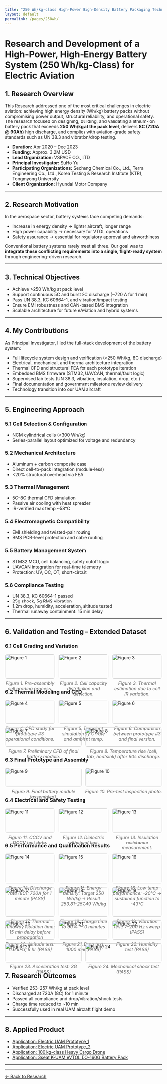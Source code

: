 ```yaml
---
title: "250 Wh/kg-class High-Power High-Density Battery Packaging Technology Development"
layout: default
permalink: /pages/250wh/
---
```


<h1> Research and Development of a High-Power, High-Energy Battery System (250 Wh/kg-Class) for Electric Aviation </h1>


## 1. Research Overview

This Research addressed one of the most critical challenges in electric aviation: achieving high energy density (Wh/kg) battery packs without compromising power output, structural reliability, and operational safety. The research focused on designing, building, and validating a lithium-ion battery pack that exceeds **250 Wh/kg at the pack level**, delivers **8C (720A @ 90Ah)** high discharge, and complies with aviation-grade safety standards such as UN 38.3 and vibration/drop testing.

- **Duration:** Apr 2020 – Dec 2023  
- **Funding:** Approx. 3.2M USD  
- **Lead Organization:** VSPACE CO., LTD  
- **Principal Investigator:** SuHo Yu  
- **Participating Organizations:** Sechang Chemical Co., Ltd., Terra Engineering Co., Ltd., Korea Testing & Research Institute (KTR), Tongmyong University  
- **Client Organization:** Hyundai Motor Company  

---

## 2. Research Motivation

In the aerospace sector, battery systems face competing demands:

- Increase in energy density → lighter aircraft, longer range  
- High power capability → necessary for VTOL operations  
- Safety assurance → essential for regulatory approval and airworthiness  

Conventional battery systems rarely meet all three. Our goal was to **integrate these conflicting requirements into a single, flight-ready system** through engineering-driven research.

---

## 3. Technical Objectives

-  Achieve >250 Wh/kg at pack level  
-  Support continuous 5C and burst 8C discharge (~720 A for 1 min)  
-  Pass UN 38.3, KC 60664-1, and vibration/impact testing  
-  Ensure EMI robustness and CAN-based BMS integration  
-  Scalable architecture for future eAviation and hybrid systems  

---

## 4. My Contributions

As Principal Investigator, I led the full-stack development of the battery system:

- Full lifecycle system design and verification (>250 Wh/kg, 8C discharge)  
- Electrical, mechanical, and thermal architecture integration  
- Thermal CFD and structural FEA for each prototype iteration  
- Embedded BMS firmware (STM32, UAVCAN, thermal/fault logic)  
- Supervised lab tests (UN 38.3, vibration, insulation, drop, etc.)  
- Final documentation and government milestone review delivery  
- Technology transition into our UAM aircraft

---

## 5. Engineering Approach

### 5.1 Cell Selection & Configuration  
- NCM cylindrical cells (>300 Wh/kg)  
- Series-parallel layout optimized for voltage and redundancy  

### 5.2 Mechanical Architecture  
- Aluminum + carbon composite case  
- Direct cell-to-pack integration (module-less)  
- <20% structural overhead via FEA  

### 5.3 Thermal Management  
- 5C–8C thermal CFD simulation  
- Passive air cooling with heat spreader  
- IR-verified max temp ~58°C  

### 5.4 Electromagnetic Compatibility  
- EMI shielding and twisted-pair routing  
- BMS PCB-level protection and cable routing  

### 5.5 Battery Management System  
- STM32 MCU, cell balancing, safety cutoff logic  
- UAVCAN integration for real-time telemetry  
- Protection: UV, OC, OT, short-circuit  

### 5.6 Compliance Testing  
- UN 38.3, KC 60664-1 passed  
- 25g shock, 5g RMS vibration  
- 1.2m drop, humidity, acceleration, altitude tested  
- Thermal runaway containment: 15 min delay  

---

<style>
.image-grid {
  display: flex;
  flex-wrap: wrap;
  gap: 12px;
  margin-bottom: 2rem;
}
.image-grid > div {
  flex: 1 1 calc(33.333% - 12px);
  box-sizing: border-box;
}
.image-grid img {
  width: 100%;
  height: auto;
  display: block;
  border-radius: 6px;
}
.caption {
  font-size: 0.9rem;
  margin-top: 6px;
  text-align: center;
  font-style: italic;
  color: #666;
}
</style>

## 6. Validation and Testing – Extended Dataset

### 6.1 Cell Grading and Variation

<div class="image-grid">
  <div>
    <img src="/assets/250wh/21.jpg" alt="Figure 1">
    <div class="caption">Figure 1. Pre-assembly cell grading process.</div>
  </div>
  <div>
    <img src="/assets/250wh/22.jpg" alt="Figure 2">
    <div class="caption">Figure 2. Cell capacity distribution and deviation.</div>
  </div>
  <div>
    <img src="/assets/250wh/7.jpg" alt="Figure 3">
    <div class="caption">Figure 3. Thermal estimation due to cell IR variation.</div>
  </div>
</div>

### 6.2 Thermal Modeling and CFD

<div class="image-grid">
  <div>
    <img src="/assets/250wh/1.jpg" alt="Figure 4">
    <div class="caption">Figure 4. CFD study for prototype #3 operational conditions.</div>
  </div>
  <div>
    <img src="/assets/250wh/0.jpg" alt="Figure 5">
    <div class="caption">Figure 5. Transient simulation by C-rate and ambient temp.</div>
  </div>
  <div>
    <img src="/assets/250wh/3.jpg" alt="Figure 6">
    <div class="caption">Figure 6. Comparison between prototype #3 and final version.</div>
  </div>
  <div>
    <img src="/assets/250wh/4.jpg" alt="Figure 7">
    <div class="caption">Figure 7. Preliminary CFD of final battery module.</div>
  </div>
  <div>
    <img src="/assets/250wh/2.jpg" alt="Figure 8">
    <div class="caption">Figure 8. Temperature rise (cell, tab, heatsink) after 60s discharge.</div>
  </div>
</div>

### 6.3 Final Prototype and Assembly

<div class="image-grid">
  <div>
    <img src="/assets/250wh/16.jpg" alt="Figure 9">
    <div class="caption">Figure 9. Final battery module (assembled).</div>
  </div>
  <div>
    <img src="/assets/250wh/18.jpg" alt="Figure 10">
    <div class="caption">Figure 10. Pre-test inspection photo.</div>
  </div>
</div>

### 6.4 Electrical and Safety Testing

<div class="image-grid">
  <div>
    <img src="/assets/250wh/9.jpg" alt="Figure 11">
    <div class="caption">Figure 11. CCCV and DCCV test data.</div>
  </div>
  <div>
    <img src="/assets/250wh/5.jpg" alt="Figure 12">
    <div class="caption">Figure 12. Dielectric withstand test.</div>
  </div>
  <div>
    <img src="/assets/250wh/23.jpg" alt="Figure 13">
    <div class="caption">Figure 13. Insulation resistance measurement.</div>
  </div>
</div>

### 6.5 Performance and Qualification Results

<div class="image-grid">
  <div>
    <img src="/assets/250wh/24.jpg" alt="Figure 14">
    <div class="caption">Figure 14. Discharge rate (8C): 720A for 1 minute (PASS)</div>
  </div>
  <div>
    <img src="/assets/250wh/25.jpg" alt="Figure 15">
    <div class="caption">Figure 15. Energy density: Target 250 Wh/kg → Result 253.81–257.49 Wh/kg</div>
  </div>
  <div>
    <img src="/assets/250wh/12.jpg" alt="Figure 16">
    <div class="caption">Figure 16. Low temp performance: -20°C → sustained function to -43°C</div>
  </div>
  <div>
    <img src="/assets/250wh/6.jpg" alt="Figure 17">
    <div class="caption">Figure 17. Thermal runaway isolation time: 15 min delay before propagation</div>
  </div>
  <div>
    <img src="/assets/250wh/26.jpg" alt="Figure 18">
    <div class="caption">Figure 18. Charge time to 90%: ~10 minutes</div>
  </div>
  <div>
    <img src="/assets/250wh/27.jpg" alt="Figure 19">
    <div class="caption">Figure 19. Vibration test: 7–200 Hz sweep (PASS)</div>
  </div>
  <div>
    <img src="/assets/250wh/28.jpg" alt="Figure 20">
    <div class="caption">Figure 20. Altitude test: 11.6 kPa, 6 hr (PASS)</div>
  </div>
  <div>
    <img src="/assets/250wh/29.jpg" alt="Figure 21">
    <div class="caption">Figure 21. Drop test: 1000 mm (PASS)</div>
  </div>
  <div>
    <img src="/assets/250wh/30.jpg" alt="Figure 22">
    <div class="caption">Figure 22. Humidity test (PASS)</div>
  </div>
  <div>
    <img src="/assets/250wh/31.jpg" alt="Figure 23">
    <div class="caption">Figure 23. Acceleration test: 3G (PASS)</div>
  </div>
  <div>
    <img src="/assets/250wh/32.jpg" alt="Figure 24">
    <div class="caption">Figure 24. Mechanical shock test (PASS)</div>
  </div>
</div>

## 7. Research Outcomes

-  Verified 253–257 Wh/kg at pack level  
-  Discharged at 720A (8C) for 1 minute  
-  Passed all compliance and drop/vibration/shock tests  
-  Charge time reduced to ~10 min  
-  Successfully used in real UAM aircraft flight demo  

---

## 8. Applied Product
- [ Application: Electric UAM Prototype_1](/pages/uam1/)
- [ Application: Electric UAM Prototype_2](/pages/uam2/)
- [ Application: 100 kg-class Heavy Cargo Drone](/pages/drone/)
- [ Application: 3seat K-UAM eVTOL DO-160G Battery Pack](/pages/kuam/)

  
---


<hr>
<p><a href="{{ site.baseurl }}/blog/">← Back to Research</a></p>
